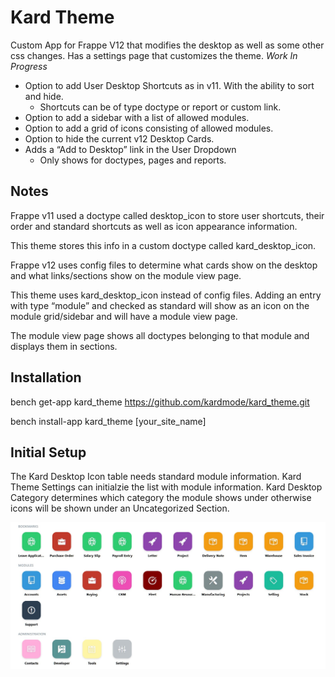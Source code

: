 # Kard Theme 

Custom App for Frappe V12 that modifies the desktop as well as some other css changes.
Has a settings page that customizes the theme. *Work In Progress*



* Option to add User Desktop Shortcuts as in v11. With the ability to sort and hide.
	* Shortcuts can be of type doctype or report or custom link.
* Option to add a sidebar with a list of allowed modules.
* Option to add a grid of icons consisting of allowed modules.
* Option to hide the current v12 Desktop Cards.
* Adds a “Add to Desktop” link in the User Dropdown
    * Only shows for doctypes, pages and reports.


## Notes

Frappe v11 used a doctype called desktop_icon to store user shortcuts, their order and standard shortcuts as well as icon appearance information.

This theme stores this info in a custom doctype called kard_desktop_icon.

Frappe v12 uses config files to determine what cards show on the desktop and what links/sections show on the module view page. 

This theme uses kard_desktop_icon instead of config files. Adding an entry with type “module” and checked as standard will show as an icon on the module grid/sidebar and will have a module view page.

The module view page shows all doctypes belonging to that module and displays them in sections.


## Installation

bench get-app kard_theme https://github.com/kardmode/kard_theme.git

bench install-app kard_theme [your_site_name]

## Initial Setup

The Kard Desktop Icon table needs standard module information. Kard Theme Settings can initialzie the list with module information.
Kard Desktop Category determines which category the module shows under otherwise icons will be shown under an Uncategorized Section.

<img src="Screenshot.png"/>
